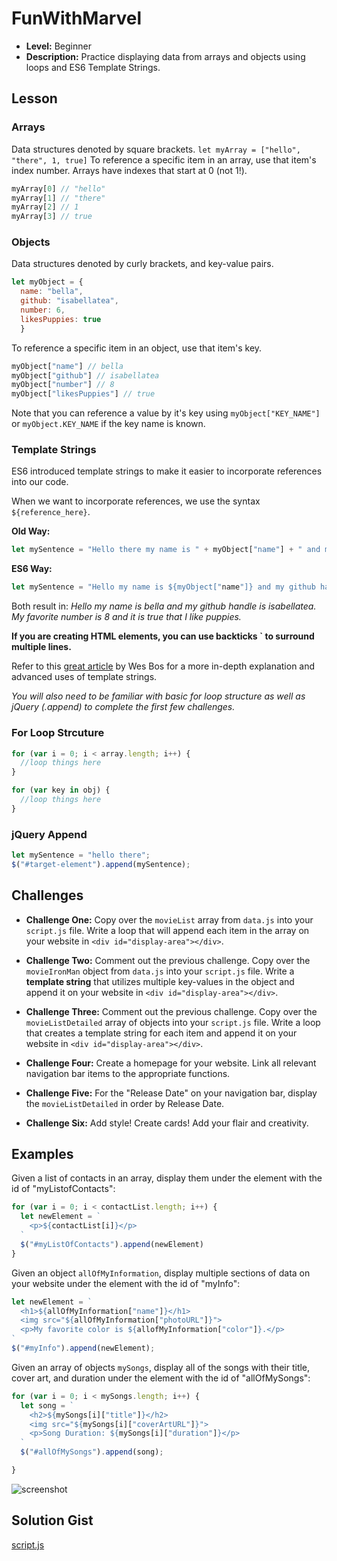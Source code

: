 
# FunWithMarvel
* **Level:** Beginner
* **Description:** Practice displaying data from arrays and objects using loops and ES6 Template Strings.

## Lesson
### Arrays
Data structures denoted by square brackets.
`let myArray = ["hello", "there", 1, true]`
To reference a specific item in an array, use that item's index number. Arrays have indexes that start at 0 (not 1!).
```javascript
myArray[0] // "hello"
myArray[1] // "there"
myArray[2] // 1
myArray[3] // true
```  
### Objects
Data structures denoted by curly brackets, and key-value pairs.
```javascript
let myObject = {
  name: "bella",
  github: "isabellatea",
  number: 6,
  likesPuppies: true
  }
```

To reference a specific item in an object, use that item's key.
```javascript
myObject["name"] // bella
myObject["github"] // isabellatea
myObject["number"] // 8
myObject["likesPuppies"] // true
```

Note that you can reference a value by it's key using `myObject["KEY_NAME"]` or `myObject.KEY_NAME` if the key name is known.

### Template Strings
ES6 introduced template strings to make it easier to incorporate references into our code.

When we want to incorporate references, we use the syntax `${reference_here}`.

**Old Way:**
```javascript
let mySentence = "Hello there my name is " + myObject["name"] + " and my github handle is " + myObject["github"] + ".  My favorite number is " + myObject["number"] + " and it is " + myObject["likesPuppies"] + that I like puppies.
```

**ES6 Way:**
```javascript
let mySentence = "Hello my name is ${myObject["name"]} and my github handle is ${myObject["github"]}. My favorite number is ${myObject["number"]} and it is ${myObject["likesPuppies"]} that I like puppies."
```

Both result in:
*Hello my name is bella and my github handle is isabellatea.  My favorite number is 8 and it is true that I like puppies.*

**If you are creating HTML elements, you can use backticks \` to surround multiple lines.**

Refer to this [great article](https://wesbos.com/template-strings-html/) by Wes Bos for a more in-depth explanation and advanced uses of template strings.

*You will also need to be familiar with basic for loop structure as well as jQuery (.append) to complete the first few challenges.*

### For Loop Strcuture
```javascript
for (var i = 0; i < array.length; i++) {
  //loop things here
}

for (var key in obj) {
  //loop things here
}
```

### jQuery Append
```javascript
let mySentence = "hello there";
$("#target-element").append(mySentence);
```


## Challenges
* **Challenge One:** Copy over the `movieList` array from `data.js` into your `script.js` file.  Write a loop that will append each item in the array on your website in `<div id="display-area"></div>`.

* **Challenge Two:** Comment out the previous challenge. Copy over the `movieIronMan` object from `data.js` into your `script.js` file. Write a **template string** that utilizes multiple key-values in the object and append it on your website in `<div id="display-area"></div>`.

* **Challenge Three:** Comment out the previous challenge.  Copy over the `movieListDetailed` array of objects into your `script.js` file. Write a loop that creates a template string for each item and append it on your website in `<div id="display-area"></div>`.

* **Challenge Four:** Create a homepage for your website. Link all relevant navigation bar items to the appropriate functions.

* **Challenge Five:** For the "Release Date" on your navigation bar, display the `movieListDetailed` in order by Release Date.

* **Challenge Six:** Add style! Create cards! Add your flair and creativity.

## Examples
Given a list of contacts in an array, display them under the element with the id of "myListofContacts":
```javascript
for (var i = 0; i < contactList.length; i++) {
  let newElement = `
    <p>${contactList[i]}</p>
  `
  $("#myListOfContacts").append(newElement)
}
```

Given an object `allOfMyInformation`, display multiple sections of data on your website under the element with the id of "myInfo":
```javascript
let newElement = `
  <h1>${allOfMyInformation["name"]}</h1>
  <img src="${allOfMyInformation["photoURL"]}">
  <p>My favorite color is ${allofMyInformation["color"]}.</p>
`
$("#myInfo").append(newElement);

```

Given an array of objects `mySongs`, display all of the songs with their title, cover art, and duration under the element with the id of "allOfMySongs":
```javascript
for (var i = 0; i < mySongs.length; i++) {
  let song = `
    <h2>${mySongs[i]["title"]}</h2>
    <img src="${mySongs[i]["coverArtURL"]}">
    <p>Song Duration: ${mySongs[i]["duration"]}</p>
  `
  $("#allOfMySongs").append(song);

}

```

![screenshot](http://i65.tinypic.com/usgle.png)



## Solution Gist
[script.js](https://gist.github.com/isabellatea/5c110ae25c202a90dc512904d5fd2be3)
